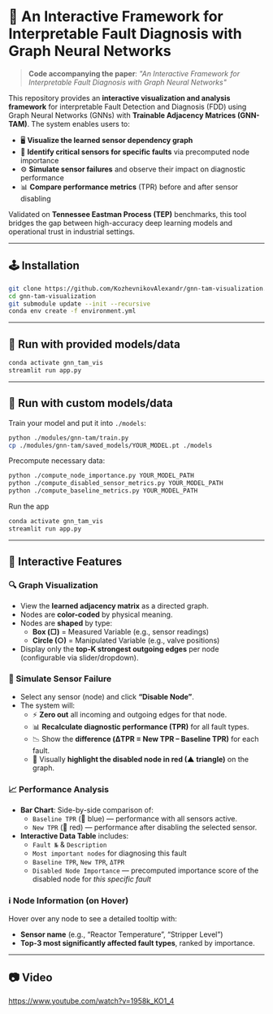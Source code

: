 # 🧠 An Interactive Framework for Interpretable Fault Diagnosis with Graph Neural Networks

> **Code accompanying the paper**: *"An Interactive Framework for Interpretable Fault Diagnosis with Graph Neural Networks"*  

This repository provides an **interactive visualization and analysis framework** for interpretable Fault Detection and Diagnosis (FDD) using Graph Neural Networks (GNNs) with **Trainable Adjacency Matrices (GNN-TAM)**. The system enables users to:

- 🖥️ **Visualize the learned sensor dependency graph**  
- 🎯 **Identify critical sensors for specific faults** via precomputed node importance  
- ⚙️ **Simulate sensor failures** and observe their impact on diagnostic performance  
- 📊 **Compare performance metrics** (TPR) before and after sensor disabling  

Validated on **Tennessee Eastman Process (TEP)** benchmarks, this tool bridges the gap between high-accuracy deep learning models and operational trust in industrial settings.

---

## 🕹️ Installation

```bash
git clone https://github.com/KozhevnikovAlexandr/gnn-tam-visualization.git
cd gnn-tam-visualization
git submodule update --init --recursive
conda env create -f environment.yml
```

---


## 🚀 Run with provided models/data

```bash
conda activate gnn_tam_vis
streamlit run app.py
```

---

## 🔮 Run with custom models/data

Train your model and put it into ```./models```:
```bash
python ./modules/gnn-tam/train.py
cp ./modules/gnn-tam/saved_models/YOUR_MODEL.pt ./models
```

Precompute necessary data:
```bash
python ./compute_node_importance.py YOUR_MODEL_PATH
python ./compute_disabled_sensor_metrics.py YOUR_MODEL_PATH
python ./compute_baseline_metrics.py YOUR_MODEL_PATH
```

Run the app

```bash
conda activate gnn_tam_vis
streamlit run app.py
```

---

## 🎨 Interactive Features

### 🔍 Graph Visualization
- View the **learned adjacency matrix** as a directed graph.
- Nodes are **color-coded** by physical meaning.
- Nodes are **shaped** by type:
  - **Box (□)** = Measured Variable (e.g., sensor readings)
  - **Circle (○)** = Manipulated Variable (e.g., valve positions)
- Display only the **top-K strongest outgoing edges** per node (configurable via slider/dropdown).

### 🛑 Simulate Sensor Failure
- Select any sensor (node) and click **“Disable Node”**.
- The system will:
  - ⚡ **Zero out** all incoming and outgoing edges for that node.
  - 📊 **Recalculate diagnostic performance (TPR)** for all fault types.
  - 📉 Show the **difference (ΔTPR = New TPR – Baseline TPR)** for each fault.
  - 🔴 Visually **highlight the disabled node in red (▲ triangle)** on the graph.

### 📈 Performance Analysis
- **Bar Chart**: Side-by-side comparison of:
  - `Baseline TPR` (🔵 blue) — performance with all sensors active.
  - `New TPR` (🔴 red) — performance after disabling the selected sensor.
- **Interactive Data Table** includes:
  - `Fault №` & `Description`
  - `Most important nodes` for diagnosing this fault
  - `Baseline TPR`, `New TPR`, `ΔTPR`
  - `Disabled Node Importance` — precomputed importance score of the disabled node for *this specific fault*

### ℹ️ Node Information (on Hover)
Hover over any node to see a detailed tooltip with:
- **Sensor name** (e.g., “Reactor Temperature”, “Stripper Level”)
- **Top-3 most significantly affected fault types**, ranked by importance.

---

## 📷 Video

https://www.youtube.com/watch?v=1958k_KO1_4
